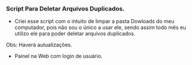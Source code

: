 ### Script Para Deletar Arquivos Duplicados.

- Criei esse script com o intuito de limpar a pasta Dowloads do meu computador, pois não sou o único a usar ele, sendo assim todo mês eu utilizo ele para poder deletar arquivos duplicados.


Obs: Haverá autualizações.
  - Painel na Web com login de usuário.

